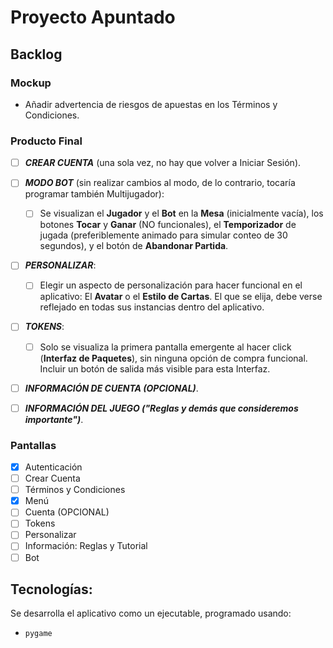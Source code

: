 # Proyecto Apuntado

## Backlog

### Mockup

- Añadir advertencia de riesgos de apuestas en los Términos y Condiciones.

### Producto Final

- [ ] ***CREAR CUENTA*** (una sola vez, no hay que volver a Iniciar Sesión).

- [ ] ***MODO BOT*** (sin realizar cambios al modo, de lo contrario, tocaría programar también Multijugador):

    - [ ] Se visualizan el **Jugador** y el **Bot** en la **Mesa** (inicialmente vacía), los botones **Tocar** y **Ganar** (NO funcionales), el **Temporizador** de jugada (preferiblemente animado para simular conteo de 30 segundos), y el botón de **Abandonar Partida**.

- [ ] ***PERSONALIZAR***:
    - [ ] Elegir un aspecto de personalización para hacer funcional en el aplicativo: El **Avatar** o el **Estilo de Cartas**. El que se elija, debe verse reflejado en todas sus instancias dentro del aplicativo.

- [ ] ***TOKENS***:

    - [ ] Solo se visualiza la primera pantalla emergente al hacer click (**Interfaz de Paquetes**), sin ninguna opción de compra funcional. Incluir un botón de salida más visible para esta Interfaz.

- [ ] ***INFORMACIÓN DE CUENTA (OPCIONAL)***.

- [ ] ***INFORMACIÓN DEL JUEGO ("Reglas y demás que consideremos importante")***.

### Pantallas

- [x] Autenticación
- [ ] Crear Cuenta
- [ ] Términos y Condiciones
- [x] Menú
- [ ] Cuenta (OPCIONAL)
- [ ] Tokens
- [ ] Personalizar
- [ ] Información: Reglas y Tutorial
- [ ] Bot

## Tecnologías:

Se desarrolla el aplicativo como un ejecutable, programado usando:

- `pygame`
